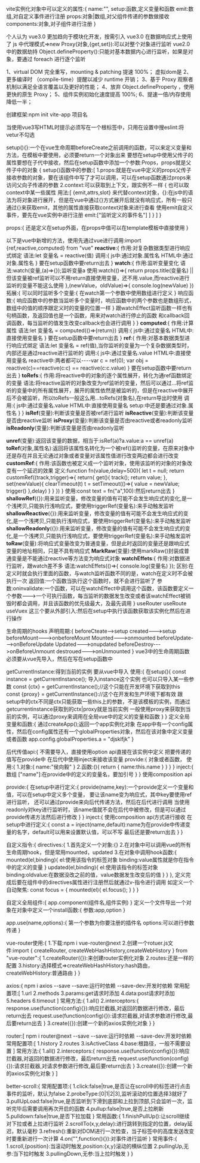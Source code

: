<!-- render:就是将通过js编译成虚拟DOM，然后在通过mount挂载到真实DOM中 -->
<!-- ref:使用在标签中的，不是VUE3中的ref模块，ref写的标签中是给标签一个标识，然后在虚拟DOM中进行特殊化处理，在vue通过ref标识的名字方便操作虚拟DOM，然后和真实DOM进行对比，将不同的地方在真实DOM中进行修改 -->
<!-- vue2.0中操作虚拟DOM:this.$refs.标识的名字 -->
<!-- vue3.0中操作虚拟先在setup中定义一个变量初始值可以有也可以没有，然后在ref的标识的名字跟setup中的名字一样，就可以直接将该虚拟DOM对象的标签赋值给该变量，原来该变量的值就直接被覆盖，在js中直接使用该变量.value就可以直接修改和查看该虚拟DOM=>这个就是ref函数的属性 -->

<!-- 当在父代中要查看子类中的数据，如果没有发现数据没有改变，但在子类中查看时发生改变了，此时要通过异步函数进行访问，settimeout来进行调用 -->
<!-- 在setup中定义的变量或者进行监听的变量并不会挂载到该vue实例中只要return出来的数据才会进行挂载到vue实例中 -->
<!-- 在vue3或者vite中数组的是可以监听的，当直接改变数组的值时也是响应式 -->
<!-- 父子中生命周期的执行顺序:F:beforeCreate->F:created->F:beforeMounte->S:beforeCreate->S:created->S:beforeMounte->S:mounted->F:mounted -->
<!-- vue在mounted生命周期中父组件中调用子组件中的变量时如果该变量是通过其他插件进行实例化的有可能该组件还没有实例化成功，所有要通过setTimeout异步调用 -->

<!-- vue2.X中为options api就是将各个接口定义在组件中 -->
<!-- vue3.0中为composition api:就是将各个接口定义在vue中需要什么就从vue中导出 -->

<!-- setup中return的原因:1.将return的变量或者函数挂载到实例中在其他组件中只能访问我return出去的变量或者方法，包含数据。2.告诉render在绘制虚拟DOM时要注意我return出去的变量方便挂载到真实DOM中 -->

vite实例化对象中可以定义的属性:{
    name:"",
    setup:函数,定义变量和函数
    emit:数组,对自定义事件进行注册
    props:对象|数组,对父组件传递的参数做接收
    components:对象,对子组件进行注册
}


个人认为 vue3.0 更加趋向于模块化开发，按需引入
vue3.0 在数据响应式上使用了 js 中代理模式=>new Proxy(对象,{get,set}):可以对整个对象进行监听
vue2.0 中的数据劫持 Object.defineProperty():只能对基本数据内心进行监听，如果是对象，要通过 foreach 进行逐个监听

1、virtual DOM 完全重写，mounting & patching 提速 100%；
虚拟dom是
2、更多编译时 （compile-time）提醒以减少 runtime 开销；
3、基于 Proxy 观察者机制以满足全语言覆盖以及更好的性能；
4、放弃 Object.defineProperty ，使用更快的原生 Proxy；
5、组件实例初始化速度提高 100%;
6、提速一倍/内存使用降低一半；

创建框架:npm init vite-app 项目名

当使用vue3写HTML时提示必须写在一个根标签中，只用在设置中搜eslint:将vetur不勾选

setup(){}:一个在vue生命周期beforeCreate之前调用的函数，可以来定义变量和方法，在模板中要使用，必须要return一个对象出来
要想在setup中使用父传子的属性要想在子代中接收，然后在setup函数中添加一个参数:Props，props就是父传子中的对象
{
    setup()函数中的参数:[
        1.props:就是在vue中定义的props父传子接收参数的对象，要在该组件中写了才可以调用，可以在setup函数通过props来访问父向子传递的参数
        2.context:可以获取到上下文，跟实例不一样
        {
            也可以取context中某一些属性
            用法:[
                {emit,attrs,slot} 来代替context对象，{}:在js中的语法为将对象进行展开，但是在vue中通过{}方式展开后就没有响应式，所有一般只通过{}来获取emit，其他的属性直接获取context对象来进行查看
                使用emit自定义事件，要先在vue实例中进行注册
                emit:["监听定义的事件名"]
            ]
        }
    ]
}

props:{
    还是定义在setup外面，在props中值可以在template模板中直接使用
}

以下是vue中新增的方法，使用先通过vue进行调用:import {ref,reactive,computed} from "vue"
**reactive**:{
    作用:对复杂数据类型进行响应式绑定
    语法:let 变量名 = reactive(值)
    调用:{
        js中:通过对象.属性名
        HTML中:通过对象.属性名
    }
    要在setup函数中要return出去
}
**watch**:{
    <!-- watch是不能监听非响应式变量 -->
    作用:监听变量变化
    语法:watch(变量,(a)=>{});监听变量a
    使用:watch(()=>{
        return props.title(变量名) || 但该变量被ref监听可以不用return直接使用变量，还不用.value,而reactive进行监听的变量不能这么使用
    },(newValue，oldValue)=>{
        console.log(newValue)
    })
    拓展:{
        可以同时监听多个变量:{
            在watch第一个参数中使用数组进行定义
        }
        响应函数:{
            响应函数中的参数当监听多个变量时，响应函数中的两个参数也是数组形式，数组中的值的顺序跟定义时的变量的位置一样
        }
        跟watchEffect监听函数一样也有句柄函数，及返回值也是一个函数，用来对watch进行停止的函数
        和callback回调函数，每当监听的值发生改变callback也会进行调用
    }
}
**computed**:{
    作用:计算属性
    语法:let 变量名 = computed(()=>{return})
    调用:{
        js中:通过变量名
        HTML中:直接使用变量名
    }
    要在setup函数中要return出去
}
**ref**:{
    作用:对基本数据类型进行响应式绑定
    语法:let 变量名 = ref(值),当你监听的变量为一个复杂数据类型时，内部还是通过reactive进行监听的
    调用:{
        js中:通过变量名.value
        HTML中:直接使用变量名
        reactive中:两者都可以----var c = ref(0); var obj = reactive(c)==reactive(c:c) == reactive(c:c.value)
    }
    要在setup函数中要return出去
}
**toRefs**:{
    作用:将reactive中的对象的逐个属性展开，转化为通ref函数绑定的变量
    语法:将reactive监听的对象改变为ref监听的变量，然后可以通过...将ref监听的变量中的所有属性展开，展开的属性依然是被监听的，但是在reactive中展开后不会被监听，所以toRefs一般这么用...toRefs(对象名),在return导出时使用
    调用:{
        js中:通过变量名.value
        HTML中:直接使用变量名
        setup:中还是要通过对象.属性名
    }
}
**isRef**(变量):判断该变量是否被ref进行监听
**isReactive**(变量):判断该变量是否由reactive监听
**isProxy**(变量):判断该变量是否由reactive或者readonly监听
**isReadonly**(变量):判断该变量是否由readonly监听
<!-- 有一个小的BUG，当const a = reactive({}) const b = readonly(a) 此时的b:isReactive(b)->true,isProxy(b)->true,isReadonly(b)->true -->
**unref**(变量):返回该变量的数据，相当于:isRef(a)?a.value:a == unref(a)
**toRef**(对象,属性名):返回将该属性名转化为一个被ref()监听的变量，在原来对象中还是存在并且无论通过对象或者变量对该属性值进行改变两边都会进行改变
**customRef**:{
    作用:该函数也被定义成一个监听对象，使用该监听的对象的对象改变有一个延迟的效果
    定义:function fn(value,delay=500){
        let t = null;
        return customRef((track,trigger)=>{
            return{
                get(){
                    track();
                    return value;
                },
                set(newValue){
                    clearTimeout(t)
                    t = setTimeout(()=>{
                        value = newValue;
                        trigger()
                    },delay)
                }
            }
        })
    }
    使用:const text = fn("a",100):然后return出去
}
**shallowRef**({}):用来监听变量，修改变量的值有可能不会发生响应式的变化,是一个浅拷贝,只能执行浅响应式，要使用triggerRef(变量名):来手动触发监听
**shallowReactive**({}):用来监听变量，修改变量的值有可能不会发生响应式的变化,是一个浅拷贝,只能执行浅响应式，要使用triggerRef(变量名):来手动触发监听
**shallowReadonly**({}):用来监听变量，修改变量的值有可能不会发生响应式的变化,是一个浅拷贝,只能执行浅响应式，要使用triggerRef(变量名):来手动触发监听
**toRaw**(变量):将响应式变量改变为普通变量，但是此时返回的变量还是跟响应式变量的地址相同，只是不具有响应式
**MarkRaw**(变量):使用markRaw()封装成普通变量是不能通过reactive等方法变为响应式对象
**watchEffets**:{
    作用:对数据进行监听，跟watch差不多
    语法:watchEffets(()=>{
        console.log(变量名)
    });
    区别:在定义时就会执行里面的函数，与watch监听函数不同的是，watch在定义时不会被执行一次
    返回值:一个函数当执行这个函数时，就不会进行监听了
    参数:oninvalidate:一个函数，可以在watchEffect中调用这个函数，该函数要定义一个参数--->一个可执行函数，每当监听的数据发生改变或者该watchEffect被销毁时都会调用，并且该函数的优先级最大，及最先调用
}
useRouter
useRoute
useVuex
这三个要从外部引入:然后在setup中执行该函数获取该实例化然后在进行操作

生命周期的hooks
声明周期:{
    beforeCteate-->setup
    created--->setup
    beforeMount--->onbeforeMount
    Mounted--->onmounted
    beforeUpdate--->onBeforeUpdate
    Updated--->onupdated
    beforeDestroy--->onBeforeUnmount
    destroued--->onUnmounted
}
vue3中的生命周期函数必须要从vue先导入，然后在写在setup函数中

getCurrentInstance:得到当前的实例
要从vue中导入
使用:{
    在setup(){
        const instance = getCurrentInstance();
        导入instance这个实例
        也可以只导入某一些参数
        const {ctx} = getCurrentInstance();//这个只能在开发环境下获取到this
        const {proxy} = getCurrentInstance()://这个在开发和生产环境下都有效
        跟setup中的ctx不同是ctx只能获取一些this上的参数，不是该模板的实例，而通过getcurrentinstance获取到的ctx|proxy就是当前实例
        一般使用proxy来获取到当前的实例，可以通过proxy来调用在全局vue中的定义的变量和函数
    }
}
定义全局变量和函数:{
    通过createApp();返回一个app实例化对象
    在app中有一个config属性，然后在config属性还有一个globalProperties对象，然后在该对象中定义变量或者函数
    app.config.globalProperties.a = "djsklfjk"
}

<!-- 使用optionAPI -->
后代传值api:{
    不需要导入，直接使用option api直接在该实例中定义
    把要传递的值写在provide中
    在后代中使用inject来接收该变量
    provide:{
        对象或者函数，
        使用:{
            1.对象:{
                name:"侯向毅"
                <!-- 在对象中不能使用thi对象 -->
            }
            2.函数:(){
                return {
                    name:this.name
                    <!-- 在函数的return中可以使用this -->
                }
            }
        }
    }
    inject:{
        数组
        ["name"]:在provide中的定义的变量名，要加引号
    }
}
使用composition api
<!-- 在vue中进行导入provide和inject -->
provide:{
    在setup中进行定义:{
        provide(name,key):一个provide定义一个变量和值，可以在setup中定义多个变量，
        要让该name变为响应式，其中key要使用ref进行监听，
        还可以通过provide来向后代传递方法，然后在后代进行调用
        当使用readonly对key进行监听时，该name值就不会在后代中被修改，但是可以通过provide传递方法然后进行修改
    }
}
inject:{
    <!-- 也可以使用option api方式进行接收 -->
    使用composition api方式进行接收
    在setup中进行定义:{
        const a = inject(name,default):name为在provide中传递变量的名字，default可以用来设置默认值，可以不写
        最后还是要return出去
    }
}

自定义指令:{
    directives:{
        1.首先定义一个对象:{}
        2.在对象中可以调用vue的所有生命周期hook，但是常用mounted，updated
        3.在对象中调用hook函数:{
            mounted(el,binding){
                el:使用该指令的标签对象
                binding:value属性就是你在指令中的定义的变量
            }
            updated(el,binding){
                el:使用该指令的标签对象
                binding:oldvalue:在数据没改之前的值，value数据发生改变后的值
            }
        }
    },
    定义完成后要在组件中的directives属性进行注册然后就通过v-指令进行调用
    如定义一个自动聚焦:
    const focus = {
        mounted(el){
            el.focus();
        }
    }
}

自定义全局组件:{
    app.component(组件名,组件实例)
}
定义一个文件导出一个对象在对象中定义一个install函数:{
    参数:app,option
}

app.use(name,options):{
    第一个参数为你要注册的插件名
    options:可以进行参数传递
}


vue-router使用:{
    1.下载:npm i vue-router@next
    2.创建一个rotuer.js文件:import { createRouter, createWebHashHistory,createWebHistory } from "vue-router":{
        1.createRouter({}):来创建router实例化对象
        2.routes:还是一样的配置
        3.history:选择模式=>createWebHashHistory:hash路由，createWebHistory:普通路由
    }
}

axios:{
    npm i axios --save
    --save:运行时依赖
    --save-dev:开发时依赖
    常用配置项:[
        1.url
        2.methods
        3.params:get请求时添加
        4.data:post请求时添加
        5.headers
        6.timeout
    ]
    常用方法:{
        1.all()
        2.interceptors:{
            response.use(function(config){}):响应拦截器,对返回的数据进行修改，最后return出去
            request.use(function(config){}):请求拦截器,对请求参数进行修改,最后要return出去
        }
        3.create({}):创建一个新的axios实例化对象
    }
}

router:[
    npm i router@next --save
    --save:运行时依赖
    --save-dev:开发时依赖
    常用配置项:[
        1.history
        2.routes
        3.isActiveClass
        4.base:根路径，一般不需要设置
    ]
    常用方法:{
        1.all()
        2.interceptors:{
            response.use(function(config){}):响应拦截器,对返回的数据进行修改，最后return出去
            request.use(function(config){}):请求拦截器,对请求参数进行修改,最后要return出去
        }
        3.create({}):创建一个新的axios实例化对象
    }
]

better-scroll:{
    常用配置项:{
        1.click:false|true,是否让在scroll中的标签进行点击事件的监听，默认为false
        2.probeType:[0|1|2|3],监听滚动的位置选择3就好了
        3.pullUpLoad:false|true,是否监听到下滑到底部和上拉到顶部,只会监听一次，监听完毕后需要调用再次开启的函数
        4.pullup:false|true,是否上拉刷新
        5.pulldown:false|true,是否下拉加载
        <!-- 3为4,5的综合写法 -->
    }
    常用函数:{
        1.finishPullUp():让scroll继续对下拉或者上拉进行监听
        2.scrollTo(x,y,delay):进行跳转到指定的位置，delay延迟，默认毫秒
        3.refresh():重新对DOM进行一次检查，当子标签中的高度发送改变时要重新进行一次计算
        4.on("",function(){}):对事件进行监听
    }
    常用事件:{
        1.scroll,{position}:当滚动时触发,position:{x,y}滚动的横纵位置
        2.pullingUp,无参:当下拉时触发
        3.pullingDown,无参:当上拉时触发
    }
}

